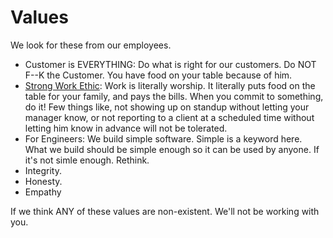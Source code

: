 # Values

We look for these from our employees. 

- Customer is EVERYTHING: Do what is right for our customers. Do NOT F--K the Customer. You have food on your table because of him.
- [Strong Work Ethic](/general/work-ethic/README.md): Work is literally worship. It literally puts food on the table for your family, and pays the bills. When you commit to something, do it! Few things like, not showing up on standup without letting your manager know, or not reporting to a client at a scheduled time without letting him know in advance will not be tolerated.
- For Engineers: We build simple software. Simple is a keyword here. What we build should be simple enough so it can be used by anyone. If it's not simle enough. Rethink.
- Integrity. 
- Honesty. 
- Empathy


If we think ANY of these values are non-existent. We'll not be working with you. 

